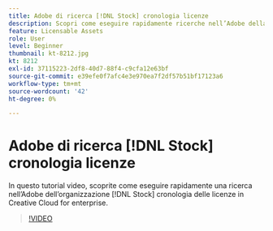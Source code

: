 ```yaml
---
title: Adobe di ricerca [!DNL Stock] cronologia licenze
description: Scopri come eseguire rapidamente ricerche nell’Adobe della tua organizzazione [!DNL Stock] cronologia delle licenze in Creative Cloud for enterprise
feature: Licensable Assets
role: User
level: Beginner
thumbnail: kt-8212.jpg
kt: 8212
exl-id: 37115223-2df8-40d7-88f4-c9cfa12e63bf
source-git-commit: e39efe0f7afc4e3e970ea7f2df57b51bf17123a6
workflow-type: tm+mt
source-wordcount: '42'
ht-degree: 0%

---
```


# Adobe di ricerca [!DNL Stock] cronologia licenze

In questo tutorial video, scoprite come eseguire rapidamente una ricerca nell’Adobe dell’organizzazione [!DNL Stock] cronologia delle licenze in Creative Cloud for enterprise.

>[!VIDEO](https://video.tv.adobe.com/v/335327?hidetitle=true)
